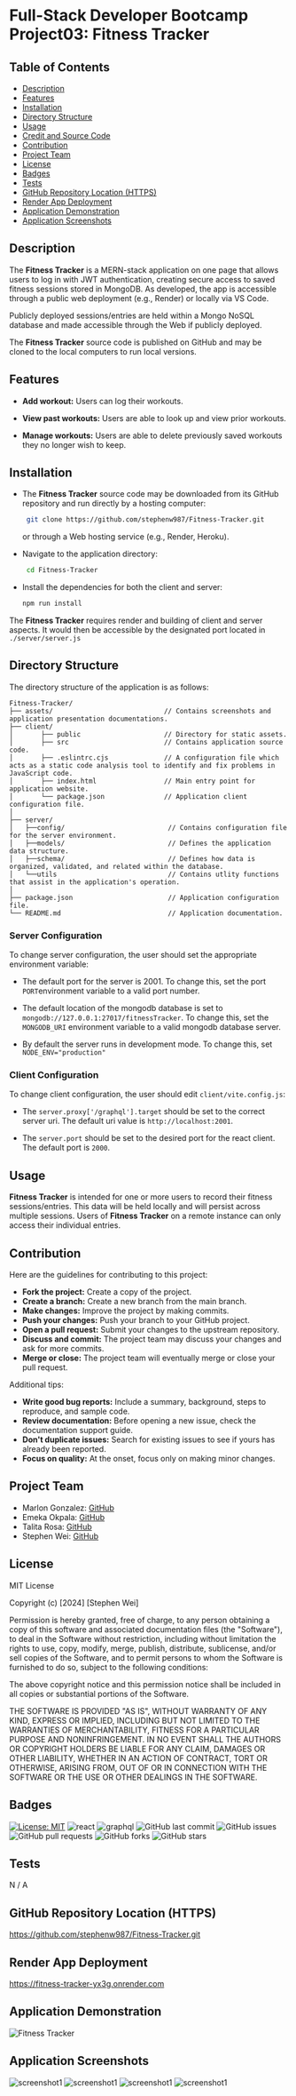 # Full-Stack Developer Bootcamp Project03: Fitness Tracker

## Table of Contents

- [Description](#description)
- [Features](#features)
- [Installation](#installation)
- [Directory Structure](#directory-structure)
- [Usage](#usage)
- [Credit and Source Code](#credits-and-code-source)
- [Contribution](#contribution)
- [Project Team](#project-team)
- [License](#license)
- [Badges](#badges)
- [Tests](#tests)
- [GitHub Repository Location (HTTPS)](#github-repository-location-https)
- [Render App Deployment](#render-app-deployment)
- [Application Demonstration](#application-demonstration)
- [Application Screenshots](#application-screenshots) 

## Description

The **Fitness Tracker** is a MERN-stack application on one page that allows users to log in with JWT authentication, creating secure access to saved fitness sessions stored in MongoDB. As developed, the app is accessible through a public web deployment (e.g., Render) or locally via VS Code.

Publicly deployed sessions/entries are held within a Mongo NoSQL database and made accessible through the Web if publicly deployed.

The **Fitness Tracker** source code is published on GitHub and may be cloned to the local computers to run local versions.


## Features

- **Add workout:** Users can log their workouts.

- **View past workouts:** Users are able to look up and view prior workouts.

- **Manage workouts:** Users are able to delete previously saved workouts they no longer wish to keep. 


## Installation

- The **Fitness Tracker** source code may be downloaded from its GitHub repository and run directly by a hosting computer: 

  ```sh
   git clone https://github.com/stephenw987/Fitness-Tracker.git
   ```
  or through a Web hosting service (e.g., Render, Heroku).

- Navigate to the application directory:
  ```sh
   cd Fitness-Tracker
   ```
- Install the dependencies for both the client and server:
   ```sh
   npm run install
   ```

The **Fitness Tracker** requires render and building of client and server aspects. It would then be accessible by the designated port located in `./server/server.js`

## Directory Structure

The directory structure of the application is as follows:
```
Fitness-Tracker/
├── assets/                            // Contains screenshots and application presentation documentations.
├── client/                              
│       ├── public                     // Directory for static assets.
│       ├── src                        // Contains application source code.
│       ├── .eslintrc.cjs              // A configuration file which acts as a static code analysis tool to identify and fix problems in JavaScript code.
│       ├── index.html                 // Main entry point for application website.
│       └── package.json               // Application client configuration file.
│
├── server/                                
│   ├──config/                          // Contains configuration file for the server environment.
│   ├──models/                          // Defines the application data structure.
│   ├──schema/                          // Defines how data is organized, validated, and related within the database.
│   └──utils                            // Contains utlity functions that assist in the application's operation. 
│                         
├── package.json                        // Application configuration file.
└── README.md                           // Application documentation.
```

### Server Configuration

To change server configuration, the user should set the appropriate environment variable:

* The default port for the server is 2001. To change this, set the port `PORT`environment variable to a valid port number.

* The default location of the mongodb database is set to `mongodb://127.0.0.1:27017/fitnessTracker`. To change this, set the `MONGODB_URI` environment variable to a valid mongodb database server. 

* By default the server runs in development mode. To change this, set `NODE_ENV="production"`

### Client Configuration

To change client configuration, the user should edit `client/vite.config.js`:

* The `server.proxy['/graphql'].target` should be set to the correct server uri. The default uri value is `http://localhost:2001`. 

* The `server.port` should be set to the desired port for the react client. The default port is `2000`.

## Usage

**Fitness Tracker** is intended for one or more users to record their fitness sessions/entries. This data will be held locally and will persist across multiple sessions. Users of **Fitness Tracker** on a remote instance can only access their individual entries.


<!-- ## Credits and Code Source -->

## Contribution

Here are the guidelines for contributing to this project:

- **Fork the project:** Create a copy of the project.
- **Create a branch:** Create a new branch from the main branch.
- **Make changes:** Improve the project by making commits.
- **Push your changes:** Push your branch to your GitHub project.
- **Open a pull request:** Submit your changes to the upstream repository.
- **Discuss and commit:** The project team may discuss your changes and ask for more commits.
- **Merge or close:** The project team will eventually merge or close your pull request. 
 
Additional tips:

- **Write good bug reports:** Include a summary, background, steps to reproduce, and sample code. 
- **Review documentation:** Before opening a new issue, check the documentation support guide. 
- **Don't duplicate issues:** Search for existing issues to see if yours has already been reported. 
- **Focus on quality:** At the onset, focus only on making minor changes. 

## Project Team

* Marlon Gonzalez: [GitHub](https://github.com/arrozDpollo)
* Emeka Okpala: [GitHub](https://github.com/Hammarou)
* Talita Rosa:  [GitHub](https://github.com/titarosa)
* Stephen Wei:  [GitHub](https://github.com/stephenw987)


## License

MIT License

Copyright (c) [2024] [Stephen Wei]

Permission is hereby granted, free of charge, to any person obtaining a copy
of this software and associated documentation files (the "Software"), to deal
in the Software without restriction, including without limitation the rights
to use, copy, modify, merge, publish, distribute, sublicense, and/or sell
copies of the Software, and to permit persons to whom the Software is
furnished to do so, subject to the following conditions:

The above copyright notice and this permission notice shall be included in all
copies or substantial portions of the Software.

THE SOFTWARE IS PROVIDED "AS IS", WITHOUT WARRANTY OF ANY KIND, EXPRESS OR
IMPLIED, INCLUDING BUT NOT LIMITED TO THE WARRANTIES OF MERCHANTABILITY,
FITNESS FOR A PARTICULAR PURPOSE AND NONINFRINGEMENT. IN NO EVENT SHALL THE
AUTHORS OR COPYRIGHT HOLDERS BE LIABLE FOR ANY CLAIM, DAMAGES OR OTHER
LIABILITY, WHETHER IN AN ACTION OF CONTRACT, TORT OR OTHERWISE, ARISING FROM,
OUT OF OR IN CONNECTION WITH THE SOFTWARE OR THE USE OR OTHER DEALINGS IN THE
SOFTWARE.


## Badges

[![License: MIT](https://img.shields.io/badge/License-MIT-yellow.svg)](https://opensource.org/licenses/MIT)
![react](https://img.shields.io/npm/v/react?label=React)
![graphql](https://img.shields.io/npm/v/graphql?label=GraphQL)
![GitHub last commit](https://img.shields.io/github/last-commit/stephenw987/Fitness-Tracker)
![GitHub issues](https://img.shields.io/github/issues/stephenw987/Fitness-Tracker)
![GitHub pull requests](https://img.shields.io/github/issues-pr/stephenw987/Fitness-Tracker)
![GitHub forks](https://img.shields.io/github/forks/stephenw987/Fitness-Tracker)
![GitHub stars](https://img.shields.io/github/stars/stephenw987/Fitness-Tracker)


## Tests

N / A

## GitHub Repository Location (HTTPS)

https://github.com/stephenw987/Fitness-Tracker.git

## Render App Deployment

https://fitness-tracker-yx3g.onrender.com 

## Application Demonstration

![Fitness Tracker]()

## Application Screenshots

![screenshot1](assets/screenshots/screenshot1.png)
![screenshot1](assets/screenshots/screenshot2.png)
![screenshot1](assets/screenshots/screenshot3.png)
![screenshot1](assets/screenshots/screenshot4.png)